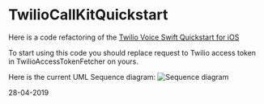 # TwilioCallKitQuickstart

Here is a code refactoring of the [Twilio Voice Swift Quickstart for iOS](https://github.com/twilio/voice-quickstart-swift)

To start using this code you should replace request to Twilio access token in TwilioAccessTokenFetcher on yours. 

Here is the current UML Sequence diagram:
![Sequence diagram](https://user-images.githubusercontent.com/2775621/56898970-fdf96a80-6a9a-11e9-932a-994f13ba7f1c.png)

28-04-2019
